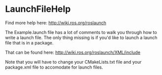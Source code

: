 # LaunchFileHelp
Find more help here: http://wiki.ros.org/roslaunch

The Example.launch file has a lot of comments to walk you through how to write a launch file. The only thing missing is if you'd like to launch a launch file that is in a package.

That can be found here: http://wiki.ros.org/roslaunch/XML/include

Note that you will have to change your CMakeLists.txt file and your package.xml file to accomodate for launch files. 
